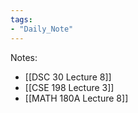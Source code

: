 ```yaml
---
tags:
- "Daily_Note"
---
```

Notes:  
- [[DSC 30 Lecture 8]]  
- [[CSE 198 Lecture 3]]  
- [[MATH 180A Lecture 8]]
